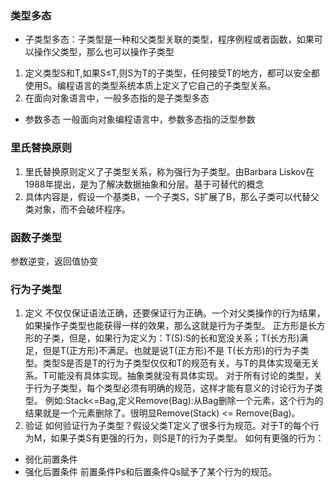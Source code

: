 ### 类型多态
- 子类型多态：子类型是一种和父类型关联的类型，程序例程或者函数，如果可以操作父类型，那么也可以操作子类型
 1. 定义类型S和T,如果S≤T,则S为T的子类型，任何接受T的地方，都可以安全都使用S。编程语言的类型系统本质上定义了它自己的子类型关系。
 2. 在面向对象语言中，一般多态指的是子类型多态
- 参数多态
一般面向对象编程语言中，参数多态指的泛型参数


### 里氏替换原则
1. 里氏替换原则定义了子类型关系，称为强行为子类型。由Barbara Liskov在1988年提出，是为了解决数据抽象和分层。基于可替代的概念
2. 具体内容是，假设一个基类B，一个子类S，S扩展了B，那么子类可以代替父类对象，而不会破坏程序。


### 函数子类型
参数逆变，返回值协变

### 行为子类型
1. 定义
    不仅仅保证语法正确，还要保证行为正确。一个对父类操作的行为结果，如果操作子类型也能获得一样的效果，那么这就是行为子类型。
正方形是长方形的子类，但是，如果行为定义为：T(S):S的长和宽没关系；T(长方形)满足，但是T(正方形)不满足。也就是说T(正方形)不是
T(长方形)的行为子类型。类型S是否是T的行为子类型仅仅和T的规范有关。与T的具体实现毫无关系。T可能没有具体实现。抽象类就没有具体实现。
对于所有讨论的类型，关于行为子类型，每个类型必须有明确的规范，这样才能有意义的讨论行为子类型。
例如:Stack<=Bag,定义Remove(Bag):从Bag删除一个元素，这个行为的结果就是一个元素删除了。很明显Remove(Stack) <= Remove(Bag)。
2. 验证
如何验证行为子类型？假设父类T定义了很多行为规范。对于T的每个行为M，如果子类S有更强的行为，则S是T的行为子类型。
如何有更强的行为：
- 弱化前置条件
- 强化后置条件
前置条件Ps和后置条件Qs赋予了某个行为的规范。
